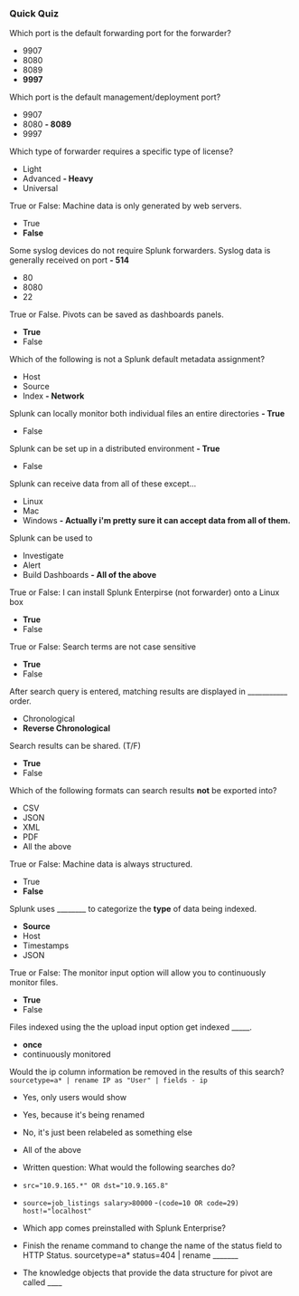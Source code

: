 ### Quick Quiz

Which port is the default forwarding port for the forwarder?
- 9907
- 8080
- 8089
- **9997**

Which port is the default management/deployment port?
- 9907
- 8080
**- 8089**
- 9997

Which type of forwarder requires a specific type of license?
- Light
- Advanced
**- Heavy**
- Universal

True or False: Machine data is only generated by web servers.
- True
- **False**

Some syslog devices do not require Splunk forwarders. Syslog data is generally received on port
**- 514**
- 80
- 8080
- 22	

True or False. Pivots can be saved as dashboards panels.
- **True**
- False


Which of the following is not a Splunk default metadata assignment?
- Host
- Source
- Index
**- Network**

Splunk can locally monitor both individual files an entire directories
**- True**
- False

Splunk can be set up in a distributed environment
**- True**
- False

Splunk can receive data from all of these except...
- Linux
- Mac
- Windows
**- Actually i'm pretty sure it can accept data from all of them.**

Splunk can be used to
- Investigate
- Alert
- Build Dashboards
**- All of the above**

True or False: I can install Splunk Enterpirse (not forwarder) onto a Linux box
- **True**
- False


True or False: Search terms are not case sensitive
- **True**
- False

After search query is entered, matching results are displayed in ___________ order.
- Chronological
- **Reverse Chronological**

Search results can be shared. (T/F)
- **True**
- False

Which of the following formats can search results **not** be exported into?
- CSV
- JSON
- XML
- PDF
- All the above

True or False: Machine data is always structured.
- True
- **False**

Splunk uses ________ to categorize the **type** of data being indexed.
- **Source**
- Host
- Timestamps
- JSON

True or False: The monitor input option will allow you to continuously monitor files.
- **True**
- False

Files indexed using the the upload input option get indexed _____.
- **once**
- continuously monitored

Would the ip column information be removed in the results of this search? `sourcetype=a* | rename IP as "User" | fields - ip`

- Yes, only users would show
- Yes, because it's being renamed
- No, it's just been relabeled as something else
- All of the above

- Written question: What would the following searches do? 

- `src="10.9.165.*" OR dst="10.9.165.8"`
- `source=job_listings salary>80000`
-`(code=10 OR code=29) host!="localhost"`
- Which app comes preinstalled with Splunk Enterprise?
- Finish the rename command to change the name of the status field to HTTP Status. sourcetype=a* status=404 | rename _______
- The knowledge objects that provide the data structure for pivot are called ____




































